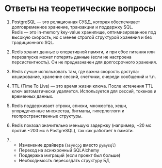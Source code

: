 # Ответы на теоретические вопросы

1. PostgreSQL — это реляционная СУБД, которая обеспечивает долговременное хранение, транзакции и поддержку SQL.  
   Redis — это in-memory key-value хранилище, оптимизированное под высокую скорость, но с менее строгой структурой хранения и без традиционного SQL.

2. Redis хранит данные в оперативной памяти, и при сбое питания или перезапуске может потерять данные (если не настроена персистентность). Он не предназначен для долгосрочного хранения.

3. Redis лучше использовать там, где важна скорость доступа: кэширование, хранение сессий, счетчики, очереди сообщений и т.п.

4. TTL (Time To Live) — это время жизни ключа. После истечения TTL ключ автоматически удаляется. Используется для сессий, токенов и временных данных.

5. Redis поддерживает строки, списки, множества, хеши, упорядоченные множества, битмапы, гиперлоглоги и геопространственные структуры.

6. Redis показал значительно меньшую задержку (например, ~20 мс против ~200 мс в PostgreSQL), так как работает в памяти.

7.  
   - Изменение драйвера (`asyncpg` вместо `pymysql`)
   - Переход на асинхронный SQLAlchemy
   - Поддержка миграций (если проект был больше)
   - Необходимость пересоздать структуру БД
